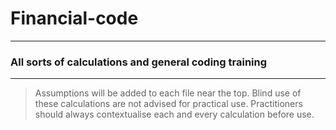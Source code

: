 # Financial-code
***
### All sorts of calculations and general coding training
***

> Assumptions will be added to each file near the top.
> Blind use of these calculations are not advised for practical use.
> Practitioners should always contextualise each and every calculation before use.
